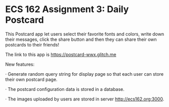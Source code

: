 # ECS 162 Assignment 3: Daily Postcard

This Postcard app let users select their favorite fonts and colors, write down their messages, click the share button and then they can share their own postcards to their friends!

The link to this app is https://postcard-wwx.glitch.me

New features:

· Generate random query string for display page so that each user can store their own postcard page.

· The postcard configuration data is stored in a database.

· The images uploaded by users are stored in server http://ecs162.org:3000.





  